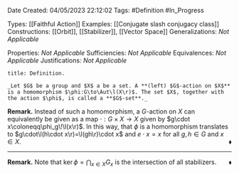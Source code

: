 <div class="topSpace"></div>

Date Created: 04/05/2023 22:12:02
Tags: #Definition #In_Progress

Types: [[Faithful Action]]
Examples: [[Conjugate slash conjugacy class]]
Constructions: [[Orbit]], [[Stabilizer]], [[Vector Space]]
Generalizations: _Not Applicable_

Properties: _Not Applicable_
Sufficiencies: _Not Applicable_
Equivalences: _Not Applicable_
Justifications: _Not Applicable_

``` ad-Definition
title: Definition.

_Let $G$ be a group and $X$ a be a set. A **(left) $G$-action on $X$** is a homomorphism $\phi:G\to\Aut\l(X\r)$. The set $X$, together with the action $\phi$, is called a **$G$-set**._

```

**Remark.** Instead of such a homomorphism, a $G$-action on $X$ can equivalently be given as a map $\cdot:G\times X\to X$ given by $g\cdot x\coloneqq\phi_g\!\l(x\r)$. In this way, that $\phi$ is a homomorphism translates to $g\cdot\l(h\cdot x\r)=\l(gh\r)\cdot x$ and $e\cdot x=x$ for all $g,h\in G$ and $x\in X$.<span style="float:right;">$\blacklozenge$</span>

---

**Remark.** Note that $\ker\phi=\bigcap_{x\in X}G_x$ is the intersection of all stabilizers.<span style="float:right;">$\blacklozenge$</span>
